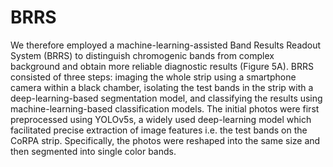# BRRS

  We therefore employed a machine-learning-assisted Band Results Readout System (BRRS) to distinguish chromogenic bands from complex background and obtain more reliable diagnostic results (Figure 5A). BRRS consisted of three steps: imaging the whole strip using a smartphone camera within a black chamber, isolating the test bands in the strip with a deep-learning-based segmentation model, and classifying the results using machine-learning-based classification models. The initial photos were first preprocessed using YOLOv5s, a widely used deep-learning model which facilitated precise extraction of image features i.e. the test bands on the CoRPA strip. Specifically, the photos were reshaped into the same size and then segmented into single color bands.
